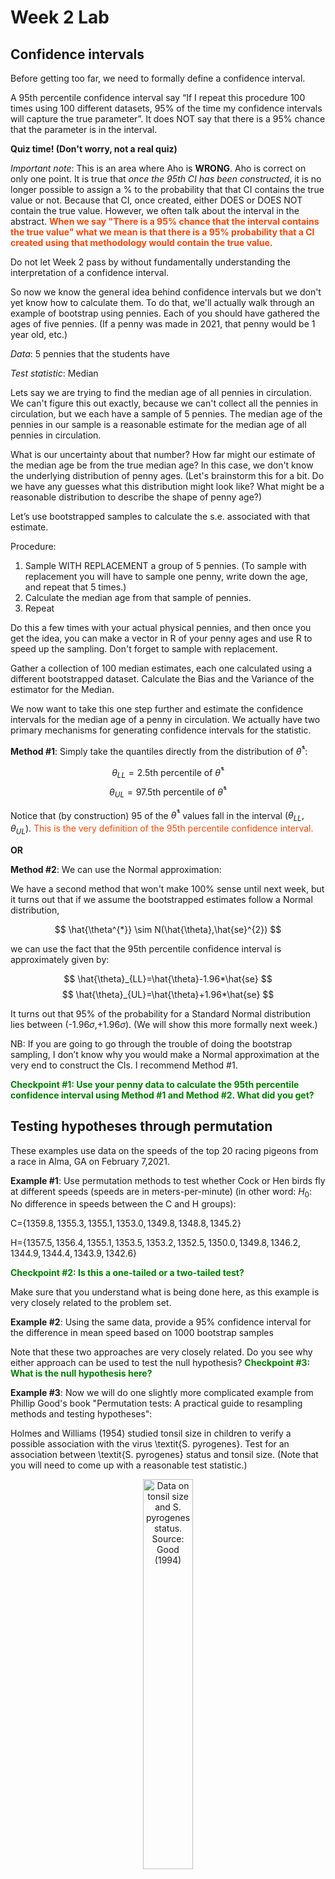 Week 2 Lab
=============

Confidence intervals
-----------------------

Before getting too far, we need to formally define a confidence interval. 

A 95th percentile confidence interval say “If I repeat this procedure 100 times using 100 different datasets, 95% of the time my confidence intervals will capture the true parameter”. It does NOT say that there is a 95% chance that the parameter is in the interval.

**Quiz time! (Don't worry, not a real quiz)**

*Important note*: This is an area where Aho is **WRONG**. Aho is correct on only one point. It is true that *once the 95th CI has been constructed*, it is no longer possible to assign a $\%$ to the probability that that CI contains the true value or not. Because that CI, once created, either DOES or DOES NOT contain the true value. However, we often talk about the interval in the abstract. **<span style="color: orangered;">When we say "There is a 95$\%$ chance that the interval contains the true value" what we mean is that there is a 95$\%$ probability that a CI created using that methodology would contain the true value.</span>**

Do not let Week 2 pass by without fundamentally understanding the interpretation of a confidence interval. 

So now we know the general idea behind confidence intervals but we don't yet know how to calculate them. To do that, we'll actually walk through an example of bootstrap using pennies. Each of you should have gathered the ages of five pennies. (If a penny was made in 2021, that penny would be 1 year old, etc.)

*Data*: 5 pennies that the students have

*Test statistic*: Median

Lets say we are trying to find the median age of all pennies in circulation. We can't figure this out exactly, because we can't collect all the pennies in circulation, but we each have a sample of 5 pennies. The median age of the pennies in our sample is a reasonable estimate for the median age of all pennies in circulation. 

What is our uncertainty about that number? How far might our estimate of the median age be from the true median age? In this case, we don't know the underlying distribution of penny ages. (Let's brainstorm this for a bit. Do we have any guesses what this distribution might look like? What might be a reasonable distribution to describe the shape of penny age?) 

Let’s use bootstrapped samples to calculate the s.e. associated with that estimate.

Procedure: 
1. Sample WITH REPLACEMENT a group of 5 pennies. (To sample with replacement you will have to sample one penny, write down the age, and repeat that 5 times.)
2. Calculate the median age from that sample of pennies.
3. Repeat

Do this a few times with your actual physical pennies, and then once you get the idea, you can make a vector in R of your penny ages and use R to speed up the sampling. Don't forget to sample with replacement.

Gather a collection of 100 median estimates, each one calculated using a different bootstrapped dataset. Calculate the Bias and the Variance of the estimator for the Median.

We now want to take this one step further and estimate the confidence intervals for the median age of a penny in circulation. We actually have two primary mechanisms for generating confidence intervals for the statistic.

**Method #1**: Simply take the quantiles directly from the distribution of $\hat{\theta}^{*}$:

$$
\theta_{LL} = \mbox{2.5th percentile of } \hat{\theta}^{*}
$$
$$
\theta_{UL} = \mbox{97.5th percentile of } \hat{\theta}^{*}
$$

Notice that (by construction) 95$%$ of the $\hat{\theta}^{*}$ values fall in the interval $(\theta_{LL},\theta_{UL})$. <span style="color: orangered;">This is the very definition of the 95th percentile confidence interval.</span>

**OR** 

**Method #2**: We can use the Normal approximation:

We have a second method that won't make 100\% sense until next week, but it turns out that if we assume the bootstrapped estimates follow a Normal distribution, 

$$
\hat{\theta^{*}} \sim N(\hat{\theta},\hat{se}^{2})
$$

we can use the fact that the 95th percentile confidence interval is approximately given by:

$$
\hat{\theta}_{LL}=\hat{\theta}-1.96*\hat{se}
$$
$$
\hat{\theta}_{UL}=\hat{\theta}+1.96*\hat{se}
$$

It turns out that 95$\%$ of the probability for a Standard Normal distribution lies between (-1.96$\sigma$,+1.96$\sigma$). (We will show this more formally next week.) 

NB: If you are going to go through the trouble of doing the bootstrap sampling, I don’t know why you would make a Normal approximation at the very end to construct the CIs. I recommend Method #1.

**<span style="color: green;">Checkpoint #1: Use your penny data to calculate the 95th percentile confidence interval using Method #1 and Method #2. What did you get?</span>**

Testing hypotheses through permutation
------------------------------------

These examples use data on the speeds of the top 20 racing pigeons from a race in Alma, GA on February 7,2021. 

**Example #1**: Use permutation methods to test whether Cock or Hen birds fly at different speeds (speeds are in meters-per-minute) (in other word: $H_{0}$: No difference in speeds between the C and H groups):

C=$\{1359.8,1355.3,1355.1,1353.0,1349.8,1348.8,1345.2\}$

H=$\{1357.5,1356.4,1355.1,1353.5,1353.2,1352.5,1350.0,1349.8,1346.2,1344.9,1344.4,1343.9,1342.6\}$

**<span style="color: green;">Checkpoint #2: Is this a one-tailed or a two-tailed test?</span>**

Make sure that you understand what is being done here, as this example is very closely related to the problem set.


**Example #2**: Using the same data, provide a 95% confidence interval for the difference in mean speed based on 1000 bootstrap samples

Note that these two approaches are very closely related. Do you see why either approach can be used to test the null hypothesis? **<span style="color: green;">Checkpoint #3: What is the null hypothesis here?</span>**

**Example #3**: Now we will do one slightly more complicated example from Phillip Good's book "Permutation tests: A practical guide to resampling methods and testing hypotheses":

Holmes and Williams (1954) studied tonsil size in children to verify a possible association with the virus \textit{S. pyrogenes}. Test for an association between \textit{S. pyrogenes} status and tonsil size. (Note that you will need to come up with a reasonable test statistic.)

<div class="figure" style="text-align: center">
<img src="Table2categories.png" alt="Data on tonsil size and S. pyrogenes status. Source: Good (1994)" width="40%" />
<p class="caption">(\#fig:unnamed-chunk-1)Data on tonsil size and S. pyrogenes status. Source: Good (1994)</p>
</div>

Now lets consider the full dataset, where tonsil size is divided into three categories. How would we do the test now? **<span style="color: green;">Checkpoint #4: What is the new test statistic? (There are many options.)</span>** What 'labels' do you permute?

<div class="figure" style="text-align: center">
<img src="Table3categories.png" alt="Fill dataset on tonsil size and S. pyrogenes status. Source: Good (1994)" width="50%" />
<p class="caption">(\#fig:unnamed-chunk-2)Fill dataset on tonsil size and S. pyrogenes status. Source: Good (1994)</p>
</div>

Basics of bootstrap and jackknife
------------------------------------

To get started with bootstrap and jackknife techniques, we start by working through a very simple example. First we simulate some data


```r
x<-seq(0,9,by=1)
```

This will constutute our "data". Let's print the result of sampling with replacement to get a sense for it...


```r
table(sample(x,size=length(x),replace=T))
```

```
## 
## 0 1 4 5 6 8 9 
## 2 2 1 1 1 1 2
```

Now we will write a little script to take bootstrap samples and calculate the means of each of these bootstrap samples


```r
xmeans<-vector(length=1000)
for (i in 1:1000)
  {
  xmeans[i]<-mean(sample(x,replace=T))
  }
```

The actual number of bootstrapped samples is arbitrary *at this point* but there are ways of characterizing the precision of the bootstrap (jackknife-after-bootstrap) which might inform the number of bootstrap samples needed. *In practice*, people tend to pick some arbitrary but large number of bootstrap samples because computers are so fast that it is often easy to draw far more samples than are actually needed. When calculation of the statistic is slow (as might be the case if you are using the samples to construct a phylogeny, for example), then you would need to be more concerned with the number of bootstrap samples. 

First, lets just look at a histogram of the bootstrapped means and plot the actual sample mean on the histogram for comparison



```r
hist(xmeans,breaks=30,col="pink")
abline(v=mean(x),lwd=2)
```

<img src="Week-2-lab_files/figure-html/unnamed-chunk-6-1.png" width="672" />

Calculating bias and standard error
-----------------------------------

From these we can calculate the bias and standard deviation for the mean (which is the "statistic"):

$$
\widehat{Bias_{boot}} = \left(\frac{1}{k}\sum^{k}_{i=1}\theta^{*}_{i}\right)-\hat{\theta}
$$


```r
bias.boot<-mean(xmeans)-mean(x)
bias.boot
```

```
## [1] 0.035
```

```r
hist(xmeans,breaks=30,col="pink")
abline(v=mean(x),lwd=5,col="black")
abline(v=mean(xmeans),lwd=2,col="yellow")
```

<img src="Week-2-lab_files/figure-html/unnamed-chunk-7-1.png" width="672" />

$$
\widehat{s.e._{boot}} = \sqrt{\frac{1}{k-1}\sum^{k}_{i=1}(\theta^{*}_{i}-\bar{\theta^{*}})^{2}}
$$


```r
se.boot<-sd(xmeans)
```

We can find the confidence intervals in two ways:

Method #1: Assume the bootstrap statistics are normally distributed


```r
LL.boot<-mean(xmeans)-1.96*se.boot #where did 1.96 come from?
UL.boot<-mean(xmeans)+1.96*se.boot
LL.boot
```

```
## [1] 2.813001
```

```r
UL.boot
```

```
## [1] 6.256999
```

Method #2: Simply take the quantiles of the bootstrap statistics


```r
quantile(xmeans,c(0.025,0.975))
```

```
##   2.5%  97.5% 
## 2.7975 6.2000
```

Let's compare this to what we would have gotten if we had used normal distribution theory. First we have to calculate the standard error:


```r
se.normal<-sqrt(var(x)/length(x))
LL.normal<-mean(x)-qt(0.975,length(x)-1)*se.normal
UL.normal<-mean(x)+qt(0.975,length(x)-1)*se.normal
LL.normal
```

```
## [1] 2.334149
```

```r
UL.normal
```

```
## [1] 6.665851
```

In this case, the confidence intervals we got from the normal distribution theory are too wide.

**<span style="color: green;">Checkpoint #6: Does it make sense why the normal distribution theory intervals are too wide?</span>** Because the original were were uniformly distributed, the data has higher variance than would be expected and therefore the standard error is higher than would be expected.

There are two packages that provide functions for bootstrapping, 'boot' and 'boostrap'. We will start by using the 'bootstrap' package, which was originally designed for Efron and Tibshirani's monograph on the bootstrap. 

To test the main functionality of the 'bootstrap' package, we will use the data we already have. The 'bootstrap' function requires the input of a user-defined function to calculate the statistic of interest. Here I will write a function that calculates the mean of the input values.


```r
library(bootstrap)
theta<-function(x)
  {
    mean(x)
  }
results<-bootstrap(x=x,nboot=1000,theta=theta)
results
```

```
## $thetastar
##    [1] 3.9 3.4 5.0 4.8 2.7 2.8 4.6 4.4 4.8 5.5 4.2 4.5 4.5 5.8 4.1 4.9 3.1 4.0
##   [19] 3.0 5.5 4.6 3.6 3.1 6.6 4.7 6.3 4.2 3.8 5.2 6.1 4.2 3.7 3.9 5.5 5.3 4.2
##   [37] 5.1 4.5 2.9 4.9 3.9 3.2 2.9 3.2 6.3 5.3 5.5 4.7 2.4 4.2 3.7 4.0 2.8 4.3
##   [55] 3.9 5.0 4.6 4.7 4.3 4.6 5.1 4.9 2.6 5.1 3.6 4.4 5.1 5.1 5.2 4.6 4.9 4.1
##   [73] 4.1 3.5 5.0 5.6 3.7 6.1 3.2 5.1 5.4 3.8 5.4 5.3 3.7 4.7 3.7 4.3 5.6 5.5
##   [91] 5.5 4.0 4.5 4.4 5.1 4.2 6.2 4.6 3.6 4.5 4.1 5.7 2.7 3.2 2.9 5.9 4.5 4.9
##  [109] 4.4 6.0 4.4 5.1 2.8 3.9 4.6 5.0 6.1 5.3 3.3 3.1 4.5 4.9 3.8 4.6 5.4 3.3
##  [127] 6.1 5.1 4.0 3.8 3.4 3.9 4.8 2.3 4.8 6.4 3.5 3.8 5.3 4.2 6.5 2.9 4.0 4.7
##  [145] 4.5 3.0 3.0 4.6 3.2 4.3 5.7 3.7 4.8 5.2 5.6 5.2 4.7 3.5 5.1 5.3 4.6 4.6
##  [163] 4.6 5.3 6.1 3.4 4.2 4.4 4.7 6.0 4.4 3.7 3.3 4.5 3.8 3.0 3.7 4.4 5.4 6.2
##  [181] 6.0 3.6 4.9 5.1 4.7 5.3 4.7 4.2 2.6 3.8 3.2 3.2 5.1 3.1 4.9 4.8 4.5 4.5
##  [199] 3.7 4.5 3.9 3.3 3.8 4.7 4.9 4.6 4.0 5.6 4.6 5.6 5.2 3.8 4.5 3.5 5.9 4.2
##  [217] 5.0 5.4 5.3 4.3 4.6 4.9 2.3 5.0 3.6 6.7 3.9 4.1 2.8 4.3 4.3 5.6 2.9 5.3
##  [235] 4.1 3.6 4.5 5.0 4.2 3.8 4.9 4.2 3.9 3.9 5.7 2.9 3.7 5.2 4.1 4.7 3.9 5.6
##  [253] 3.5 4.2 4.6 3.7 4.2 3.9 4.6 3.3 3.5 3.6 5.6 5.4 4.3 3.3 5.3 4.9 5.1 5.2
##  [271] 3.6 4.0 5.0 3.5 5.5 2.0 3.0 2.7 2.9 4.4 4.8 3.0 4.5 4.7 3.4 3.2 5.6 4.9
##  [289] 3.5 5.1 3.3 4.5 5.2 5.6 5.1 5.3 3.8 4.4 5.2 4.9 4.8 4.8 4.9 3.2 3.9 4.8
##  [307] 2.4 4.0 4.1 5.0 5.3 3.5 5.2 3.3 3.7 5.1 3.6 5.5 5.8 4.2 4.4 4.8 4.8 3.7
##  [325] 3.8 5.3 3.8 6.0 5.6 4.1 5.9 5.6 4.6 4.2 4.2 4.5 4.6 3.3 4.4 5.7 5.5 4.2
##  [343] 4.0 4.0 4.9 5.4 4.5 4.5 5.9 5.1 3.2 4.0 3.8 5.0 5.7 5.0 4.9 4.3 5.5 3.3
##  [361] 3.7 5.3 6.8 3.8 4.1 2.5 4.2 3.9 5.3 3.4 3.8 3.8 5.4 3.2 4.9 5.8 5.0 5.0
##  [379] 3.5 4.9 3.8 4.3 4.5 3.1 5.0 4.5 3.4 6.0 4.3 3.9 4.6 3.4 3.3 5.6 5.0 2.7
##  [397] 4.7 4.7 4.1 4.3 4.3 4.6 3.5 5.1 5.7 4.0 5.3 3.1 4.4 6.3 4.5 4.0 4.4 4.3
##  [415] 5.8 5.5 4.9 5.5 5.1 6.0 5.9 5.2 3.7 5.6 5.0 4.4 3.4 5.3 4.9 4.6 2.9 5.7
##  [433] 5.8 3.2 3.7 3.2 4.7 3.5 3.0 4.7 4.9 4.7 5.3 4.8 4.9 5.5 3.0 5.6 4.2 3.3
##  [451] 4.1 3.6 5.5 4.7 3.0 3.2 3.0 4.0 5.2 5.6 5.1 3.2 4.7 5.3 5.6 4.0 4.2 4.5
##  [469] 4.2 4.1 5.0 4.7 4.6 4.2 3.6 3.3 5.8 5.0 4.9 5.2 5.3 4.5 3.6 4.5 3.1 4.1
##  [487] 4.1 4.7 3.8 5.0 4.4 4.6 4.0 3.4 6.6 4.6 5.0 3.7 3.4 3.9 5.6 5.5 5.7 6.5
##  [505] 5.5 5.5 4.1 4.9 4.4 2.3 3.7 5.5 6.0 6.3 4.0 5.7 4.8 5.2 4.3 3.8 4.2 4.1
##  [523] 4.4 5.0 6.3 5.8 5.3 4.1 4.5 5.0 4.1 5.5 3.9 4.1 6.5 5.9 3.4 3.3 5.6 5.2
##  [541] 5.5 5.6 5.1 4.6 4.4 5.2 5.1 4.0 4.9 4.3 5.1 5.3 5.0 4.0 3.8 5.3 3.7 3.9
##  [559] 6.0 5.3 3.5 5.2 3.6 4.9 4.0 4.5 3.8 4.5 3.1 4.0 4.3 4.1 4.0 3.5 4.3 3.7
##  [577] 3.1 3.6 4.5 5.3 3.7 3.6 5.8 3.5 5.0 4.8 3.3 5.2 4.8 4.1 4.1 3.9 4.4 4.5
##  [595] 5.2 4.7 2.4 3.8 4.5 4.6 4.2 4.9 4.0 3.9 4.9 5.4 3.9 4.4 5.2 5.6 5.2 3.4
##  [613] 5.5 6.8 4.5 4.3 5.6 4.7 4.3 5.0 4.4 4.1 3.9 4.6 4.8 3.3 4.3 3.4 4.0 6.2
##  [631] 3.3 4.5 3.0 5.0 6.4 4.2 5.3 2.9 6.4 5.7 4.4 4.2 4.3 2.2 3.7 3.2 3.4 4.6
##  [649] 5.2 5.4 4.7 4.5 5.0 4.9 4.3 4.2 3.6 6.1 4.7 4.6 5.5 4.5 4.5 4.2 4.5 5.1
##  [667] 4.3 6.9 5.8 4.9 5.8 4.1 5.1 4.3 5.8 3.7 4.1 4.9 5.5 6.0 6.0 4.0 4.6 5.2
##  [685] 4.5 3.9 4.4 6.4 4.1 4.7 4.1 4.7 5.2 3.9 4.0 3.8 4.8 4.9 3.9 4.4 4.6 2.2
##  [703] 4.2 4.6 3.9 2.7 4.8 4.5 4.3 3.9 2.8 5.1 6.3 4.6 3.9 4.1 3.4 3.9 3.2 3.0
##  [721] 3.7 4.7 2.8 5.0 3.4 4.3 4.4 4.1 3.8 3.6 5.7 3.7 5.2 4.1 4.5 5.6 4.3 4.8
##  [739] 5.3 4.2 5.9 3.8 4.2 4.0 5.6 4.5 5.2 5.5 4.8 4.3 5.4 3.8 3.0 4.4 5.5 5.2
##  [757] 4.5 3.7 3.2 5.0 3.8 3.7 3.9 5.0 3.5 4.9 4.9 5.6 3.1 3.8 4.7 4.1 4.7 4.0
##  [775] 5.5 4.9 5.2 6.3 6.6 5.1 4.3 4.1 3.9 4.7 4.5 3.6 3.2 5.6 6.8 5.6 5.8 3.7
##  [793] 5.4 3.4 4.9 3.0 4.9 4.2 3.6 5.3 5.1 3.9 5.3 6.4 5.7 4.2 4.7 4.6 2.9 3.7
##  [811] 3.8 5.4 4.5 3.0 4.4 4.9 4.1 3.4 4.8 3.3 5.4 4.5 5.3 3.9 5.2 3.7 4.6 4.8
##  [829] 4.5 4.1 5.2 5.8 5.4 3.7 3.5 4.2 3.9 4.4 4.5 4.5 5.3 4.0 3.9 3.4 4.2 4.5
##  [847] 5.2 3.9 4.1 3.4 5.0 4.0 4.8 3.9 5.1 5.9 4.6 6.1 4.9 5.4 3.4 4.4 5.4 4.2
##  [865] 4.9 3.6 4.7 4.1 2.7 4.0 3.9 4.1 4.3 3.4 4.7 5.5 3.5 3.9 4.2 4.1 5.5 4.3
##  [883] 2.8 3.4 4.3 5.1 4.2 3.9 5.2 4.1 5.8 5.4 4.7 3.9 4.2 2.8 6.3 5.1 4.2 2.8
##  [901] 5.5 5.0 5.3 2.8 4.6 3.7 5.2 6.2 5.5 4.9 3.7 5.2 4.6 4.8 5.4 3.4 5.3 5.4
##  [919] 4.4 4.8 5.0 4.1 4.8 3.8 3.6 4.5 4.2 3.5 3.3 4.5 3.8 3.7 4.6 4.6 3.9 4.9
##  [937] 4.7 5.3 5.1 3.7 4.9 5.3 3.2 5.2 4.1 5.2 6.5 4.8 3.4 4.0 3.6 5.0 4.5 3.8
##  [955] 5.6 4.1 5.2 6.9 6.8 4.3 5.5 3.6 5.6 4.9 4.9 5.3 3.8 4.6 3.8 4.4 4.2 4.4
##  [973] 6.8 4.7 5.2 5.7 4.4 3.8 2.4 7.2 4.9 2.9 4.9 5.6 4.7 5.0 4.4 5.1 5.4 3.5
##  [991] 5.6 4.5 3.4 4.4 5.9 4.1 5.6 5.0 3.6 3.5
## 
## $func.thetastar
## NULL
## 
## $jack.boot.val
## NULL
## 
## $jack.boot.se
## NULL
## 
## $call
## bootstrap(x = x, nboot = 1000, theta = theta)
```

```r
quantile(results$thetastar,c(0.025,0.975))
```

```
##  2.5% 97.5% 
##   2.8   6.3
```

Notice that we get exactly what we got last time. This illustrates an important point, which is that the bootstrap functions are often no easier to use than something you could write yourself.

You can also define a function of the bootstrapped statistics (we have been calling this theta) to pull out immediately any summary statistics you are interested in from the bootstrapped thetas.

Here I will write a function that calculates the bias of my estimate of the mean (which is 4.5 [i.e. the mean of the number 0,1,2,3,4,5,6,7,8,9])


```r
bias<-function(x)
  {
  mean(x)-4.5
  }
results<-bootstrap(x=x,nboot=1000,theta=theta,func=bias)
results
```

```
## $thetastar
##    [1] 4.9 4.6 4.3 7.0 3.1 5.7 4.9 3.9 4.6 2.7 4.9 5.3 4.8 4.8 2.1 4.9 5.0 3.8
##   [19] 4.8 6.7 4.8 4.2 4.9 4.7 4.9 4.5 6.3 4.4 3.8 4.4 3.5 5.8 2.9 6.2 5.3 4.0
##   [37] 3.4 4.3 4.2 3.1 5.5 5.4 5.5 4.4 4.0 4.7 5.1 3.7 3.7 5.7 5.1 4.8 5.2 3.6
##   [55] 3.9 4.3 3.5 4.3 5.1 5.0 4.6 4.8 4.6 4.2 5.4 2.9 3.8 2.7 4.0 4.0 4.7 3.1
##   [73] 3.0 5.4 4.7 4.6 4.2 3.7 6.8 4.0 4.8 5.2 4.4 3.9 4.4 3.5 5.2 2.7 5.6 4.6
##   [91] 4.2 5.1 4.2 5.4 4.0 4.8 5.6 6.7 3.6 4.9 6.7 5.0 4.0 3.8 3.6 4.8 4.7 4.5
##  [109] 3.6 4.2 3.5 4.5 6.0 4.1 5.2 4.8 4.9 4.7 3.4 3.0 4.7 4.3 4.8 3.8 5.4 4.6
##  [127] 4.4 4.0 5.6 5.4 3.7 4.8 4.9 3.9 3.8 4.9 4.1 5.5 5.3 3.4 5.1 6.5 5.2 4.7
##  [145] 4.3 5.6 2.2 2.4 4.8 5.1 7.2 3.9 5.5 6.9 3.1 3.2 4.4 4.4 4.4 4.3 4.6 5.9
##  [163] 3.8 4.8 3.8 3.9 2.5 5.4 4.5 4.5 3.2 3.4 4.8 3.9 3.7 5.3 5.6 2.7 3.9 4.4
##  [181] 4.7 4.7 5.7 3.9 5.4 4.5 3.2 4.7 5.1 3.9 3.6 2.8 4.5 4.1 5.6 4.3 3.7 5.1
##  [199] 4.5 4.9 5.6 4.7 6.7 4.5 2.8 2.6 2.9 3.2 5.1 5.5 2.1 2.9 4.0 3.6 5.5 5.9
##  [217] 4.3 4.0 5.7 4.5 4.4 5.4 6.2 2.7 4.3 4.9 5.0 2.8 5.5 3.7 4.2 6.5 3.1 3.9
##  [235] 5.0 5.1 5.1 4.1 5.2 4.3 5.6 3.1 6.1 4.0 3.8 5.0 4.0 5.0 4.4 3.8 4.2 3.4
##  [253] 3.2 5.7 4.8 4.8 2.6 5.3 3.6 6.7 5.8 4.9 4.6 5.6 2.6 4.2 3.8 6.0 4.5 5.2
##  [271] 4.0 5.7 4.4 4.6 4.8 5.6 5.0 4.9 5.2 4.9 4.9 5.8 5.3 4.5 4.7 4.1 4.3 4.1
##  [289] 3.5 5.3 3.9 4.4 3.6 6.2 6.1 5.1 5.2 5.9 2.6 5.8 5.2 4.9 5.7 3.8 2.7 4.4
##  [307] 4.7 4.6 5.9 3.3 4.2 3.8 3.4 5.0 5.8 4.0 5.3 4.3 4.3 4.0 4.2 3.2 5.1 3.1
##  [325] 4.8 4.0 6.0 4.7 3.4 3.6 4.0 3.9 4.0 5.2 5.9 4.5 4.3 3.0 4.6 4.0 4.4 3.9
##  [343] 5.8 5.6 3.3 5.3 5.0 4.3 3.2 4.5 4.1 4.3 3.9 5.5 5.6 4.5 4.8 5.7 4.2 2.3
##  [361] 4.9 4.8 5.8 2.9 4.2 3.2 4.5 5.1 4.3 4.0 4.6 3.3 5.9 4.5 3.4 4.4 4.4 4.9
##  [379] 3.5 4.4 4.9 5.4 4.0 3.9 3.1 5.4 4.9 3.9 3.7 4.2 2.9 4.2 3.0 4.9 5.5 3.8
##  [397] 2.8 3.8 4.5 3.8 1.9 3.6 3.5 4.4 3.8 3.6 4.2 4.8 3.8 5.1 4.8 5.0 5.1 5.6
##  [415] 5.9 4.8 4.3 4.2 5.9 4.2 5.8 4.2 2.2 5.3 5.2 5.0 3.9 6.6 3.2 2.8 5.0 4.2
##  [433] 4.8 5.7 4.1 4.5 4.8 3.7 2.8 5.5 3.9 3.5 4.1 3.0 4.3 4.9 3.8 5.0 4.9 7.0
##  [451] 4.5 5.8 4.0 4.8 5.4 5.3 5.2 3.2 4.7 3.3 6.3 4.4 5.6 4.0 2.7 4.0 4.4 5.5
##  [469] 5.8 4.9 4.4 5.1 5.0 4.9 4.7 5.4 4.3 4.2 2.3 3.7 2.6 4.6 3.7 5.1 4.4 4.8
##  [487] 5.0 1.8 3.8 4.6 6.1 4.9 3.2 4.6 5.4 4.2 5.1 4.7 4.7 4.3 3.7 5.1 3.7 3.0
##  [505] 3.4 3.3 4.3 4.7 3.6 4.2 5.5 4.2 5.1 4.4 3.8 5.1 5.7 4.7 5.3 4.0 4.2 6.1
##  [523] 4.4 6.2 3.5 3.7 3.6 4.2 4.7 3.3 4.2 4.8 6.0 3.7 6.0 5.1 4.4 3.7 4.3 6.3
##  [541] 5.2 4.5 6.1 4.7 3.9 4.3 4.4 5.2 4.2 3.5 6.4 4.1 2.8 3.7 3.7 4.0 4.7 3.7
##  [559] 4.2 6.1 5.0 3.7 4.0 5.2 3.2 4.9 6.1 4.4 5.0 5.8 5.5 5.8 3.2 3.8 3.6 5.0
##  [577] 5.2 5.3 5.2 5.0 5.4 4.8 3.7 4.5 3.9 5.9 4.8 4.8 5.2 5.1 4.2 3.5 3.0 4.1
##  [595] 3.1 4.3 3.6 4.1 2.9 3.7 5.4 4.9 5.9 4.7 3.7 4.5 4.6 3.9 5.1 3.2 4.2 5.7
##  [613] 3.5 5.8 4.0 3.6 3.9 4.9 3.6 5.1 4.8 4.1 5.3 3.4 3.8 4.5 4.7 3.9 4.9 3.5
##  [631] 4.0 4.5 3.1 6.3 4.9 5.4 4.1 4.5 5.1 6.1 5.0 4.4 5.2 4.7 3.8 4.7 3.5 5.9
##  [649] 5.1 4.8 5.9 4.2 4.1 4.8 4.2 4.1 4.9 4.9 4.4 4.0 3.2 5.3 5.7 3.3 4.6 3.6
##  [667] 3.6 3.0 3.8 4.2 6.2 3.3 5.2 2.7 5.5 5.5 5.2 5.4 3.4 4.6 5.9 4.4 6.4 3.7
##  [685] 4.7 5.0 5.3 3.9 4.3 5.1 5.2 4.6 5.7 3.6 4.1 4.2 3.1 4.4 4.9 4.5 6.4 3.0
##  [703] 5.2 3.5 4.7 4.7 3.4 3.6 3.5 3.4 5.2 4.3 5.6 4.4 4.8 4.1 3.6 4.4 4.4 4.7
##  [721] 4.0 4.6 3.9 7.0 5.6 5.0 4.6 6.1 4.9 4.9 3.2 2.9 5.9 3.9 6.0 4.9 3.6 3.9
##  [739] 4.3 3.1 4.1 5.7 2.4 6.4 4.6 4.8 4.2 3.7 5.9 4.0 3.6 3.5 3.7 4.2 4.3 2.1
##  [757] 3.1 4.4 3.9 5.4 5.3 4.3 3.0 4.4 3.6 4.1 3.9 5.3 4.6 4.5 4.6 4.3 3.7 5.6
##  [775] 5.3 4.0 5.2 6.0 4.6 4.5 5.3 5.7 4.7 4.5 6.2 3.8 3.6 4.7 4.8 3.8 4.7 3.6
##  [793] 6.0 4.3 2.6 3.9 4.5 5.0 4.9 5.5 1.9 5.4 4.7 5.7 4.0 4.7 3.4 4.3 4.5 4.8
##  [811] 3.8 4.6 4.1 5.0 6.7 3.0 4.0 4.7 4.5 5.1 3.7 3.9 3.3 3.6 4.4 4.6 5.8 5.4
##  [829] 4.9 5.3 5.6 4.8 4.9 5.0 4.9 4.0 4.4 5.3 4.5 4.5 4.7 3.8 5.9 4.5 5.3 5.6
##  [847] 3.1 5.2 4.1 2.7 5.2 5.6 4.7 4.8 4.4 3.8 5.9 3.9 3.5 4.8 4.6 4.3 5.6 3.9
##  [865] 6.0 5.4 3.4 4.3 3.7 2.9 4.7 4.2 4.4 3.6 6.3 5.1 2.5 5.5 4.4 2.8 4.9 4.7
##  [883] 5.8 4.4 5.6 4.6 5.4 5.1 6.2 5.4 5.0 5.3 5.4 3.4 5.9 4.7 3.1 2.5 5.7 4.2
##  [901] 3.4 5.3 5.2 3.8 3.1 3.3 4.1 5.6 4.0 4.0 2.6 3.4 3.1 4.7 4.7 5.3 5.2 3.6
##  [919] 3.7 3.3 4.9 3.8 4.2 2.0 4.8 5.1 5.7 6.2 3.8 4.3 5.7 5.9 2.5 5.4 2.2 5.1
##  [937] 4.2 5.3 3.9 3.4 4.5 5.1 5.4 3.5 3.9 6.4 5.1 4.4 4.1 3.6 4.7 5.7 4.0 4.6
##  [955] 5.7 2.9 3.3 4.6 5.6 3.9 4.2 5.6 4.3 3.4 3.9 6.1 4.9 2.7 5.0 3.6 5.1 3.8
##  [973] 4.5 5.0 5.0 4.6 5.9 3.9 4.4 3.9 4.3 3.1 4.6 3.2 3.9 2.8 4.1 4.0 4.1 4.1
##  [991] 5.4 3.8 5.2 3.7 4.3 4.1 3.7 3.4 4.7 4.7
## 
## $func.thetastar
## [1] -0.0216
## 
## $jack.boot.val
##  [1]  0.48595989  0.40760870  0.26051873  0.16713092 -0.01307190 -0.08196721
##  [7] -0.24022989 -0.30533708 -0.37078652 -0.52500000
## 
## $jack.boot.se
## [1] 0.9787602
## 
## $call
## bootstrap(x = x, nboot = 1000, theta = theta, func = bias)
```

Compare this to 'bias.boot' (our result from above). Why might it not be the same? Try running the same section of code several times. See how the value of the bias ($func.thetastar) jumps around? We should not be surprised by this because we can look at the jackknife-after-bootstrap estimate of the standard error of the function (in this case, that function is the bias) and we can see that it is not so small that we wouldn't expect some variation in these values.

Remember, everything we have discussed today are estimates. The statistic as applied to your data will change with new data, as will the standard error, the confidence intervals - everything! All of these values have sampling distributions and are subject to change if you repeated the procedure with new data.

Note that we can calculate any function of $\theta^{*}$. A simple example would be the 72nd percentile:


```r
perc72<-function(x)
  {
  quantile(x,probs=c(0.72))
  }
results<-bootstrap(x=x,nboot=1000,theta=theta,func=perc72)
results
```

```
## $thetastar
##    [1] 4.6 5.4 4.1 3.4 4.3 3.9 4.5 3.3 5.5 3.2 4.0 5.7 4.5 4.9 4.6 3.9 5.2 4.7
##   [19] 3.0 3.9 5.2 2.6 6.0 4.7 5.9 5.2 4.8 4.7 5.5 3.4 4.4 2.7 4.8 4.8 5.5 3.6
##   [37] 5.4 4.8 5.3 6.0 3.1 4.9 4.1 5.5 4.1 4.5 5.8 5.1 4.2 3.4 4.7 4.7 2.8 3.7
##   [55] 6.9 3.7 5.4 6.3 4.3 6.0 4.3 4.4 5.6 2.6 5.3 4.0 4.7 4.9 4.3 3.1 5.4 5.9
##   [73] 5.1 4.1 4.8 3.2 5.0 3.8 5.0 4.0 3.6 4.7 4.1 4.9 4.4 3.3 3.6 5.7 3.6 4.7
##   [91] 4.6 4.9 4.7 4.4 5.4 4.8 3.9 2.8 4.3 4.4 4.1 3.9 5.7 4.6 3.8 5.6 4.2 4.3
##  [109] 4.5 4.2 4.9 4.1 4.5 5.1 4.4 3.5 4.4 3.4 2.8 4.6 5.7 4.5 4.5 3.7 4.0 4.4
##  [127] 5.7 5.0 5.3 5.0 6.3 5.2 4.7 4.2 2.0 3.1 4.2 5.7 3.7 3.0 5.0 4.9 5.8 5.2
##  [145] 5.0 4.5 4.7 5.4 4.9 4.8 4.2 4.4 4.2 3.9 6.9 5.1 4.8 5.9 4.4 3.9 4.1 3.7
##  [163] 4.6 4.9 4.4 3.7 6.0 3.2 5.3 2.9 6.0 6.3 5.8 3.8 4.0 4.4 4.6 2.6 4.6 5.1
##  [181] 5.3 5.3 4.8 5.3 4.9 4.3 4.3 5.9 4.6 3.9 3.5 5.3 4.3 5.0 4.2 4.5 4.6 3.0
##  [199] 5.6 6.0 4.5 4.2 4.5 4.2 4.1 4.4 5.1 4.1 3.1 6.0 4.6 4.0 3.5 4.2 4.5 3.8
##  [217] 5.1 4.1 3.5 4.6 5.2 4.7 3.2 5.3 4.0 5.0 4.8 4.2 3.5 3.7 5.8 4.1 4.8 2.7
##  [235] 5.2 4.3 4.9 5.1 3.8 3.8 3.5 3.5 4.2 2.9 3.4 3.8 5.5 4.2 4.0 4.7 4.5 5.2
##  [253] 4.5 5.8 5.4 4.9 4.3 4.3 3.5 4.3 5.4 3.8 4.6 5.1 4.7 4.1 3.8 5.2 3.4 4.4
##  [271] 5.4 3.5 5.2 5.5 4.4 4.7 3.9 5.8 4.2 4.5 3.5 5.4 3.6 5.3 4.3 4.3 4.1 5.5
##  [289] 4.6 4.1 4.9 5.5 3.7 4.1 5.1 2.8 4.7 4.0 5.9 5.3 6.2 3.7 5.5 5.7 4.6 5.2
##  [307] 4.6 4.5 4.5 3.3 3.2 3.9 6.4 6.1 4.7 5.1 5.2 4.9 5.8 3.4 4.8 4.8 2.0 5.8
##  [325] 5.3 4.8 5.6 5.7 4.3 4.1 3.6 4.5 3.9 3.5 3.1 4.4 4.9 5.8 4.5 4.0 4.1 5.1
##  [343] 3.5 5.6 4.4 4.0 3.2 6.1 5.5 5.0 4.3 4.2 5.4 4.5 5.1 3.2 5.0 4.0 4.7 3.5
##  [361] 4.5 5.5 5.5 4.0 5.6 5.2 5.2 3.5 4.3 3.7 5.6 4.6 4.2 4.8 5.3 1.9 4.7 2.9
##  [379] 4.6 3.5 5.5 2.8 4.9 4.4 5.5 4.2 5.4 4.4 5.0 4.6 6.0 4.2 3.7 4.5 4.2 4.0
##  [397] 5.0 4.5 5.1 3.8 5.1 5.6 3.5 4.3 2.5 5.3 5.3 4.7 5.1 5.4 3.9 5.1 4.4 5.7
##  [415] 5.3 5.8 3.6 6.1 4.1 5.3 4.3 6.4 2.9 5.0 5.3 5.6 3.9 3.4 4.4 5.2 4.9 5.0
##  [433] 6.4 5.1 4.0 5.3 4.5 4.6 4.2 4.1 4.9 5.0 3.9 3.1 4.5 5.2 5.2 5.9 4.8 3.3
##  [451] 5.0 5.2 3.0 3.2 4.3 4.7 4.9 5.0 4.1 4.3 6.7 4.2 3.1 4.4 6.3 4.6 4.8 4.3
##  [469] 5.5 4.7 3.9 4.6 4.4 3.3 5.4 4.3 3.1 4.7 4.5 4.1 4.3 5.9 3.1 3.8 5.0 4.1
##  [487] 6.0 5.3 5.2 4.8 3.5 4.7 3.6 1.7 3.1 4.9 4.2 6.2 5.3 4.2 5.5 4.3 3.6 3.9
##  [505] 4.5 2.8 4.7 4.9 6.2 5.0 2.9 3.9 5.2 3.5 3.0 4.2 3.8 4.2 5.6 2.9 5.3 2.6
##  [523] 3.5 4.0 5.8 4.4 3.4 4.0 3.4 5.3 3.7 3.9 5.0 4.2 5.2 5.4 5.2 3.8 4.1 3.5
##  [541] 5.0 4.0 5.3 4.9 3.7 3.5 4.7 3.8 4.0 4.0 4.8 4.8 2.6 4.4 3.9 4.9 4.5 4.3
##  [559] 6.2 3.8 5.9 4.9 3.3 3.4 4.8 4.0 5.2 6.5 3.3 5.6 4.2 3.1 5.2 3.8 5.4 5.5
##  [577] 4.3 5.0 2.7 4.2 4.5 4.9 4.4 4.1 4.9 4.7 4.0 4.0 5.1 6.0 5.4 5.5 4.6 4.6
##  [595] 4.5 4.2 5.5 3.2 4.7 4.5 4.0 3.4 5.0 4.0 4.2 5.1 4.7 4.8 4.0 4.2 4.8 3.7
##  [613] 5.9 4.7 5.0 4.0 4.9 5.3 3.7 4.6 5.9 4.8 4.9 4.0 3.9 3.9 5.4 4.0 4.7 5.8
##  [631] 4.4 3.9 5.3 3.6 5.1 5.9 3.6 2.3 3.8 6.1 4.5 5.2 3.7 2.7 5.2 3.2 3.9 5.2
##  [649] 3.5 5.2 5.6 3.8 5.3 4.9 4.7 5.5 3.1 5.1 4.8 4.8 3.5 5.5 4.3 2.4 5.0 4.3
##  [667] 4.9 4.4 3.8 6.1 5.2 4.9 5.0 6.0 4.2 4.9 5.0 3.9 5.2 3.8 5.6 4.9 5.2 3.9
##  [685] 3.8 4.7 5.4 6.3 5.1 4.6 5.0 4.0 3.4 4.9 2.7 4.1 4.4 6.3 5.6 3.0 6.1 4.1
##  [703] 4.5 4.9 4.9 3.5 3.0 4.5 4.5 4.4 5.4 5.2 4.5 4.4 5.5 3.5 4.7 3.6 2.7 5.8
##  [721] 5.9 4.3 4.5 3.9 5.7 3.3 6.2 4.9 6.1 5.2 4.0 5.6 5.7 4.3 4.4 5.3 4.1 5.1
##  [739] 5.5 4.0 3.3 5.4 5.2 4.8 4.0 5.3 4.1 4.0 5.4 4.2 4.5 5.1 4.0 4.9 5.6 4.1
##  [757] 3.4 5.1 4.4 4.1 4.5 4.7 5.1 5.9 4.8 6.1 4.9 4.4 4.3 5.7 4.8 4.3 4.2 4.1
##  [775] 3.5 3.0 3.3 5.8 3.5 5.0 3.4 3.5 4.1 4.3 5.0 5.4 6.2 3.7 5.1 4.0 3.9 5.3
##  [793] 6.0 3.6 3.8 3.2 4.3 4.3 4.5 3.6 4.8 6.7 5.3 3.0 4.9 4.8 4.6 3.1 4.1 3.5
##  [811] 6.3 4.0 4.0 5.0 5.0 4.3 4.0 6.2 4.1 5.0 4.5 6.0 4.5 3.4 4.0 3.3 3.8 3.5
##  [829] 3.7 4.2 3.8 4.2 4.4 3.9 4.6 4.7 4.6 4.9 5.1 4.8 4.0 3.3 5.5 5.0 7.3 5.1
##  [847] 4.6 3.5 3.9 4.9 3.1 5.1 4.2 4.9 5.6 4.4 4.0 2.7 3.1 3.5 4.0 5.0 3.4 4.5
##  [865] 4.7 4.1 3.5 6.1 2.3 4.8 4.4 4.9 3.6 3.5 4.3 5.7 4.2 2.0 4.6 3.6 3.6 4.7
##  [883] 4.8 4.7 4.1 4.3 5.8 5.2 4.6 2.9 5.0 5.9 4.5 5.2 5.9 4.3 4.3 5.0 5.0 4.2
##  [901] 2.8 3.3 4.2 4.8 2.6 3.6 4.5 4.0 4.4 3.1 5.1 5.1 3.6 4.4 5.0 3.6 4.3 2.7
##  [919] 2.3 6.1 3.5 5.2 4.3 5.7 5.1 2.8 5.3 4.9 3.5 4.7 3.8 4.2 4.5 4.2 5.0 3.6
##  [937] 4.7 4.2 4.7 5.1 3.7 4.2 4.6 4.4 3.7 5.5 5.4 4.2 5.4 4.0 3.7 6.2 4.5 4.3
##  [955] 4.4 4.6 5.6 3.0 4.2 6.1 4.5 4.0 4.5 3.1 4.5 3.6 3.9 5.2 4.9 4.2 5.3 4.5
##  [973] 6.5 4.0 4.5 3.0 2.6 4.4 5.4 5.3 3.4 5.8 4.5 4.5 4.1 3.3 3.5 5.6 4.5 5.5
##  [991] 4.2 5.9 5.4 4.2 3.6 5.4 3.1 4.0 3.8 4.0
## 
## $func.thetastar
## 72% 
##   5 
## 
## $jack.boot.val
##  [1] 5.4 5.4 5.3 5.2 5.0 5.0 5.0 4.6 4.7 4.5
## 
## $jack.boot.se
## [1] 0.9241753
## 
## $call
## bootstrap(x = x, nboot = 1000, theta = theta, func = perc72)
```

On Tuesday we went over an example in which we bootstrapped the correlation coefficient between LSAT scores and GPA. To do that, we sampled pairs of (LSAT,GPA) data with replacement. Here is a little script that would do something like that using (X,Y) data that are independently drawn from the normal distribution


```r
xdata<-matrix(rnorm(30),ncol=2)
```

Everyone's data is going to be different. With such a small sample size, it would be easy to get a positive or negative correlation by random change, but on average across everyone's datasets, there should be zero correlation because the two columns are drawn independently.


```r
n<-15
theta<-function(x,xdata)
  {
  cor(xdata[x,1],xdata[x,2])
  }
results<-bootstrap(x=1:n,nboot=50,theta=theta,xdata=xdata) 
#NB: xdata is passed to the theta function, not needed for bootstrap function itself
```

Notice the parameters that get passed to the 'bootstrap' function are: (1) the indexes which will be sampled with replacement. This is different that the raw data but the end result is the same because both the indices and the raw data get passed to the function 'theta' (2) the number of bootrapped samples (in this case 50) (3) the function to calculate the statistic (4) the raw data.

Lets look at a histogram of the bootstrapped statistics $\theta^{*}$ and draw a vertical line for the statistic as applied to the original data.


```r
hist(results$thetastar,breaks=30,col="pink")
abline(v=cor(xdata[,1],xdata[,2]),lwd=2)
```

<img src="Week-2-lab_files/figure-html/unnamed-chunk-17-1.png" width="672" />

Parametric bootstrap
---------------------

Let's do one quick example of a parametric bootstrap. We haven't introduced distributions yet (except for the Gaussian, or Normal, distribution, which is the most familiar), so lets spend a few minutes exploring the Gamma distribution, just so we have it to work with for testing out parametric bootstrap. All we need to know is that the Gamma distribution is a continuous, non-negative distribution that takes two parameters, which we call "shape" and "rate". Lets plot a few examples just to see what a Gamma distribution looks like. (Note that the Gamma distribution can be parameterized by "shape" and "rate" OR by "shape" and "scale", where "scale" is just 1/"rate". R will allow you to use either (shape,rate) or (shape,scale) as long as you specify which you are providing.

<img src="Week-2-lab_files/figure-html/unnamed-chunk-18-1.png" width="672" />


Let's generate some fairly sparse data from a Gamma distribution


```r
original.data<-rgamma(10,3,5)
```

and calculate the skew of the data using the R function 'skewness' from the 'moments' package. 


```r
library(moments)
theta<-skewness(original.data)
head(theta)
```

```
## [1] 0.4228745
```

What is skew? Skew describes how assymetric a distribution is. A distribution with a positive skew is a distribution that is "slumped over" to the right, with a right tail that is longer than the left tail. Alternatively, a distribution with negative skew has a longer left tail. Here we are just using it for illustration, as a property of a distribution that you may want to estimate using your data.

Lets use 'fitdistr' to fit a gamma distribution to these data. This function is an extremely handy function that takes in your data, the name of the distribution you are fitting, and some starting values (for the estimation optimizer under the hood), and it will return the parameter values (and their standard errors). We will learn in a couple weeks how R is doing this, but for now we will just use it out of the box. (Because we generated the data, we happen to know that the data are gamma distributed. In general we wouldn't know that, and we will see in a second that our assumption about the shape of the data really does make a difference.)


```r
library(MASS)
fit<-fitdistr(original.data,dgamma,list(shape=1,rate=1))
```

```
## Warning in densfun(x, parm[1], parm[2], ...): NaNs produced
```

```r
# fit<-fitdistr(original.data,"gamma")
# The second version would also work.
fit
```

```
##      shape       rate   
##    4.309381   10.588592 
##  ( 1.857433) ( 4.840552)
```

Now lets sample with replacement from this new distribution and calculate the skewness at each step:


```r
results<-c()
for (i in 1:1000)
  {
  x.star<-rgamma(length(original.data),shape=fit$estimate[1],rate=fit$estimate[2])
  results<-c(results,skewness(x.star))
  }
head(results)
```

```
## [1]  0.3463835  0.7889221  0.1798829  0.2607128 -0.6540522  1.6569255
```

```r
hist(results,breaks=30,col="pink",ylim=c(0,1),freq=F)
```

<img src="Week-2-lab_files/figure-html/unnamed-chunk-22-1.png" width="672" />

Now we have the bootstrap distribution for skewness (the $\theta^{*}$ s), we can compare that to the equivalent non-parametric bootstrap:


```r
results2<-bootstrap(x=original.data,nboot=1000,theta=skewness)
results2
```

```
## $thetastar
##    [1] -0.013568111  0.037763226 -0.525898242  0.371115919  0.242281508
##    [6]  1.122819073  0.331243200  1.602655966  0.411054195  0.447113439
##   [11] -1.058535484  0.874880154 -0.070463365  0.181244812  0.490757889
##   [16]  0.211749845  0.608269098  0.386248510 -0.434161936  0.675196610
##   [21] -0.177810319  0.756098275  0.524132558 -0.567075419  0.672472105
##   [26]  0.823022358  1.110890683  0.612582528  0.599249371  2.447241237
##   [31]  1.752505392  1.198209319  0.313720831 -0.181842307 -0.621006980
##   [36]  0.226617632  1.256022110  1.093717780 -0.152899676 -0.183052736
##   [41]  0.134663440  0.504382019 -0.218033171  0.400465401 -0.539391797
##   [46]  0.445946893  1.409248112  0.769606362  0.611886680  0.291282099
##   [51]  0.771774421  0.026239195  0.655764341  1.152689197  0.331562085
##   [56]  0.636818414 -0.381072246  0.544840491  0.838396245  1.126787600
##   [61]  1.292361703  1.706787351 -0.665109323  0.968357663  1.137092773
##   [66] -0.285768950 -0.825656160 -0.147043473 -0.303033930  0.419602959
##   [71] -0.832650159  0.831725902  0.357384666  1.337522903  0.633546656
##   [76]  0.571876110  0.021818626 -0.189449429  1.114154257 -0.161675085
##   [81]  0.431382871  0.613308322  0.606120393 -1.000705036  0.541160123
##   [86]  0.612262508  0.365617918  0.194134066 -0.382763852 -0.870669732
##   [91]  1.021908473  0.490718714  0.425075819  1.128178865 -0.473444489
##   [96]  0.031251649 -0.145040606  0.433832060  0.649357766  0.070254612
##  [101] -0.152065558  1.720328520 -0.404407146  1.446568724  1.680404061
##  [106]  0.235032870 -0.897500291  0.104685591  1.676857353  0.433850989
##  [111] -0.152143150 -0.176789178 -0.337311308  0.817219841  0.602799857
##  [116]  0.660897108  0.892675101  0.598598380  0.675594033 -0.374734344
##  [121]  0.389454697  0.172367441  1.456144504  0.894886281  0.845205528
##  [126]  0.591067788  0.859997878  0.647789040  0.226022434  1.083196419
##  [131]  0.010368914  0.313958726  0.005888577 -0.004805707 -0.836802185
##  [136]  0.270319676  1.166417680  0.709618807 -0.451606339  1.069501852
##  [141]  0.156305424  0.409737188  1.025990725  1.678184768  0.103689058
##  [146]  0.503603197 -0.322872503  0.462067679  0.713824258 -0.021999907
##  [151]  1.722112911  0.632898464  0.957015795  0.733558037  0.203547130
##  [156] -0.133220454 -0.027160184  1.009369109  0.661149935 -0.349472668
##  [161]  0.613018698  0.666509042  0.257363510  1.419915110  0.838599404
##  [166]  0.773477318  0.072140445 -0.297618886  1.392723362  0.236493432
##  [171]  0.393700858  0.495689762 -0.004257845  0.836543526  1.116788874
##  [176]  0.027219227 -0.174525262  1.023501257  0.282239861 -0.178453583
##  [181]  0.638202597  0.581565084 -0.082587440  0.381260957 -0.064545360
##  [186]  0.514488342  0.220126145  0.705832274  1.106337773  1.845136146
##  [191]  0.330421234 -0.167768968 -0.109157490 -2.130558016  0.331024735
##  [196]  0.002323897  0.476183581  0.661149935  1.311249037  0.836674347
##  [201]  0.017232204  1.232849549 -0.177357689  1.332579540 -0.213900208
##  [206]  0.939788796 -0.237242879  0.559595668  1.186234741  0.004292722
##  [211]  0.580612056  0.845174693 -0.214703822 -0.456495281 -0.381387612
##  [216]  0.995353949 -0.364932295  1.158854765  0.312897344  0.426505306
##  [221]  0.809868082  0.660006335  0.482869580  1.318289094 -0.216315355
##  [226] -0.237896786 -0.603632732  1.272948457  1.207221319  1.229085689
##  [231]  0.432897782  1.203576339  0.557232914  0.960005781  0.250862979
##  [236]  0.337370352  1.353623024  0.189647220  0.408073509  1.033859837
##  [241]  0.601231605  0.426998567  0.195218283  0.607520625 -0.310339952
##  [246]  0.318973831 -0.751497930  0.275977263  1.237029268  0.016142091
##  [251]  1.367070696  0.496152287  0.623030902  0.590016771  0.378448203
##  [256]  0.688255798 -0.135076323  0.343732914  0.330021266 -0.132722987
##  [261]  0.771134983  0.261023855  0.364340026  0.395120538  0.858775783
##  [266]  1.403590747  0.439110075  1.133331981 -0.421011586  0.614409217
##  [271] -0.401450092  0.667930884  0.389815404  0.302355965  0.720386185
##  [276] -0.079197546 -0.180295913 -0.592160072 -0.308231299 -0.312676728
##  [281]  0.427175392  1.227876654  0.694455355  0.390000589  0.070918993
##  [286]  0.201955088  0.888399387 -0.022568817  0.719613806 -0.025074744
##  [291]  0.022141469  1.608769367  0.651020958  2.489717102  0.871827638
##  [296]  0.273259956  0.088052903  0.553976211  0.883927414  0.947990155
##  [301]  1.364352736  0.437559774  0.208748043  0.676457783  0.674085945
##  [306]  0.015531773  1.775601996 -0.211347275  1.258317672  0.431259220
##  [311]  0.707015594  0.723970651  0.804088779  0.155302172  0.871192866
##  [316]  0.765742192  1.228619761  1.163309344  0.755376423  0.264058053
##  [321]  1.057741895  0.176792074  0.166407967 -0.327749884  1.776765554
##  [326]  0.410104583  0.818625433  0.408673587 -0.620245876  0.594116309
##  [331]  1.028595631  2.258994167  0.511165254 -0.221187968  0.515866508
##  [336]  0.218321766  0.403432541 -0.499349045 -0.562381708  0.632945088
##  [341]  0.748537998  0.328162722  0.424634608  0.053855699  0.100145075
##  [346]  0.217131589  0.426491214  1.398836180  0.406165145  0.069774543
##  [351]  1.107980282  1.450755697  1.858714090  0.624907542  1.321192746
##  [356] -0.237896786  0.385583742  0.369129739  0.588987452  1.504695057
##  [361]  0.199759380  0.904642301  0.145758327  0.916442480  0.029088024
##  [366]  0.551671219  1.052510740  0.335450439  0.762760579  0.837404425
##  [371]  0.583069504  1.075939794  0.864380126  0.872165039 -0.051914541
##  [376]  0.614874805  0.529810138  0.584878158  0.369475021  0.245977630
##  [381]  0.912991936  0.856597854  1.756842785  0.264979006  1.232189696
##  [386]  0.824063184  1.238250612 -0.377167713  0.921592002  2.079810129
##  [391]  0.038062055  0.117848548  0.524194476  1.265288916  1.205329045
##  [396]  0.290286628  1.116091667 -0.042044028  0.083590269 -0.406602125
##  [401]  0.357659140  1.594994227  1.604612325  0.201612089 -0.009258570
##  [406]  1.106138734  0.054945955  0.137664546  0.387218425  0.322838244
##  [411]  0.375124826  1.238404975 -0.390803131 -0.181278397  0.989894698
##  [416]  0.128034353  0.383674430  0.619003512  0.416348572  0.416835955
##  [421]  0.833979518  1.467097020  0.497358101  0.628658765  1.294329169
##  [426] -0.293295813  0.808585729  0.476586343 -0.187295454  0.650340624
##  [431]  1.101535443  1.025976246  0.410840210  0.692654830 -0.372461147
##  [436]  0.801537767  0.034355759 -0.382093904  0.591346086  0.047323910
##  [441]  1.080832563  0.257448231  0.496363989  0.216769490  0.182990485
##  [446]  1.013080737 -0.121399718  1.030064408 -0.393802728  0.004408212
##  [451]  1.711535129  0.205548822  0.306813678  0.017741941  0.422874472
##  [456]  0.245651330  1.162872355  0.722324920  0.691920641  0.233556366
##  [461]  0.481393231  2.017452724  0.251789146 -0.188230174  0.196827484
##  [466]  0.637640360  0.833509479 -0.013289351  1.475432087  0.851025906
##  [471] -0.021422149  0.653243116  0.750842406  1.819036303  0.123354584
##  [476]  0.162699636  0.816664380  1.054081931 -1.107367108  0.652075457
##  [481]  0.199759380  0.396463033  0.367395497  0.244340124  0.399787223
##  [486]  0.510355970  0.866465126 -0.189213764  0.830662590  0.700719174
##  [491]  0.919898710  0.190916024  0.361497588  0.694633396  1.334030941
##  [496] -0.365213608  0.241643876  0.917638284  0.818507487  0.001723177
##  [501]  0.832594417  0.253962811  0.298201792  0.891718273 -0.632496894
##  [506]  0.329964761  0.607894988 -0.336824203  0.163250835 -0.054063905
##  [511]  0.237196393  0.726296785  0.827775105  0.626154642 -0.597640435
##  [516] -0.464591376  0.623421881 -0.624371713 -0.167766558 -0.311483143
##  [521]  0.266164599  0.514403672  0.349384236  1.723163003 -0.186655821
##  [526]  1.740430261 -0.227206296  0.903096903  0.761339063  0.682817165
##  [531]  0.634160025  1.082353705  0.858402334  1.071805892 -0.367848082
##  [536]  0.542448871  0.050915405  1.155189418  0.825489712  1.858470800
##  [541] -0.159986292  0.987466137  0.305430019  0.375788538 -0.651870670
##  [546]  0.863553153 -0.826533051  0.680042131  0.792992774  0.569431627
##  [551]  1.151831956  0.176378544  0.736412093 -0.728961449  0.197490489
##  [556]  0.690621911  1.596564015  1.081211782  0.591095364  0.158662563
##  [561] -0.135727353  0.077998516 -0.203112188  0.871827638  0.166046606
##  [566]  0.291936530  0.645406748  0.379927139  0.152505781  1.684493362
##  [571] -0.151274237  0.186246168  0.239930149  0.007593794  0.358001866
##  [576]  0.935618489 -0.977888919  0.324802090  0.133285186  0.319631918
##  [581] -0.164449296 -0.786019555  0.618162860  1.602544830  0.653526054
##  [586]  0.670296247  1.035906733  0.759909906  1.246445962  0.860226403
##  [591]  1.778880829  0.258005138  1.113815717 -0.010211125 -0.143973454
##  [596]  0.673248045  0.953052511  1.224891517  0.193552150  0.219719618
##  [601]  0.841613656  0.782578205  0.139392902  1.440167473 -0.816783993
##  [606]  1.046036113  1.580509405  0.595989173  0.806615344 -0.421933673
##  [611]  0.210759393  0.006345290 -0.048598890  0.607986828 -0.372795113
##  [616]  0.343369303  1.162922666  0.743678830  0.900815529  0.839151194
##  [621]  0.269001787  1.068267963  1.098847187  0.187305635  0.755530062
##  [626]  0.803279571 -0.154294588  0.586365434  0.288457476  0.054269978
##  [631]  0.399411357  0.828923564  0.210207734  0.430666313  0.437492952
##  [636]  0.045453617  0.785973877  0.576271031  1.041125538 -0.187477902
##  [641]  0.420473557  0.265635287  0.200144134  0.538872857  1.012650509
##  [646]  0.553152719 -0.069820123  0.653563205  0.716551090 -0.200611466
##  [651]  1.091698968 -0.567619178  0.850737710 -0.313229404  0.607308666
##  [656]  0.719731395  0.855602033  1.569136204  0.603805422 -1.088495541
##  [661]  1.855990598 -0.185817641  0.794250345  2.606369607  0.375017753
##  [666]  1.084650141  0.741433593  0.254299005  0.988734463  0.573342169
##  [671]  0.527111555  0.197173197 -0.367894219  0.749248578  1.868517226
##  [676]  1.633777462  0.383049233  0.232056255  0.210933818  0.406315745
##  [681]  1.833093923 -0.867024503  1.236819846 -0.126418840  1.766159975
##  [686]  0.863008456 -0.188243672  1.034959842  1.109353232  1.126784320
##  [691]  0.721579321  0.078868287  0.067234231  0.296144543  0.036752707
##  [696]  0.232061330 -0.040249537  0.733752108  0.813570038  0.582947024
##  [701]  0.590675501 -0.197518733  1.595345089  0.302454624  1.116648224
##  [706]  0.872316614  0.628171476  0.180958957  0.152374762  0.459801012
##  [711] -0.495593472  1.228488818  0.022857283 -0.082081936  0.118892329
##  [716]  0.828083636  0.107617577 -0.005176025  0.224928907  2.150061574
##  [721]  0.317534783  1.417356822  0.785071614 -0.348201233  0.412549778
##  [726]  0.182160748  0.202669878 -0.018054357 -0.191119709 -1.559492286
##  [731]  0.521882410  0.233734819  1.273004222  0.182592608  0.207163049
##  [736] -0.768698704 -0.074020448  0.104932992  0.263378746  0.077549549
##  [741]  0.597586853  0.290818459  0.854296962  0.632898464  1.024500807
##  [746]  0.152072083  2.158706127  0.163293787  1.756842785  0.220280896
##  [751]  1.075624537  0.533123736  1.144281893  0.199002150  0.346759358
##  [756]  1.170920064 -0.191919058 -0.342301720  0.530585820  0.519443669
##  [761]  0.288247448  0.289876615  0.151621645  0.370319147  1.310621460
##  [766]  1.684493362  2.461267788  0.965506258 -1.005202354  0.690894812
##  [771]  0.770029197  0.897309555  0.429295473  0.812255646  1.126250122
##  [776]  0.127815107  1.213429326  0.688249199  0.636037875  0.731625077
##  [781]  0.599264103  0.413525460  0.243361999  0.836614621 -0.531534905
##  [786]  0.395565440  0.321894547  0.626256072  0.283355227 -0.184975755
##  [791]  0.234054888 -0.276055164 -0.363103202 -0.012140951  0.084412964
##  [796] -0.290681325  1.706519471 -0.852990909 -0.022457909  0.472396159
##  [801]  0.414809526  0.112812670  0.206405657 -0.121905637  0.189898587
##  [806]  0.414609945  0.529077829  0.174403412  0.165883528  1.114551913
##  [811]  0.039973979  0.306045535 -0.018833264  0.796705691  0.252911686
##  [816] -0.526242178  1.230288074  1.000502444  0.833897171  0.855455346
##  [821]  0.315310201 -0.484248794  0.861700626  1.077885290  0.416599336
##  [826]  0.637321629  0.993092776  0.207532495  0.661889989 -1.260688786
##  [831]  0.179615187  1.118270344  0.746893266  0.424200181  0.815706820
##  [836]  0.702956973  0.399072566  0.799099245  0.525830962  0.152557476
##  [841]  1.607551301  0.397921099  1.815343023 -0.367249208  0.318883217
##  [846]  0.544000716 -0.726996728 -0.151550551  0.434217171  0.476463333
##  [851] -0.437554711  0.747971806  0.890702338  0.179270997  0.434140672
##  [856]  0.806615344 -0.357181758  0.667427952  0.351556165  0.773574309
##  [861]  0.306523998 -0.350253995  0.376429419  0.883525191  0.599091956
##  [866] -0.142862440  0.701750074  0.868296728  0.825071715 -0.106617704
##  [871]  0.500407959  0.208997707  0.673324228 -0.161555313 -0.456652664
##  [876] -0.020233206  0.285914575  0.572992507  0.772840698  0.680861574
##  [881]  0.177610519 -0.018711754  0.313125942  1.779849597  0.785174255
##  [886]  0.258116323  1.267189641  0.846532611  0.793286927  0.642444256
##  [891]  0.403259469  0.839242074  0.341000958  0.345199253  1.133985334
##  [896] -0.557963881 -0.011057024  1.055370497  0.287522488  0.661990176
##  [901]  0.620048346 -0.103946478  1.150872869 -0.674087224  0.212153543
##  [906]  1.667839386 -0.526530699  0.413012901  0.317000440 -0.160687992
##  [911]  1.335779801 -1.074767596  0.184025817  0.439274299  1.694454871
##  [916]  0.641477133  0.104291471 -0.064559088  0.162258201 -0.813484949
##  [921]  0.890542360  1.105394381  0.843463227  0.375544520  0.569651363
##  [926]  0.375412488 -0.151955441 -0.003445292  0.189137492  0.204324204
##  [931] -0.174517032  1.195948828  0.014064632  0.012663451 -0.003544887
##  [936]  1.216368151 -0.532056678 -0.365651474  0.035643676  0.016085977
##  [941] -0.592594971  0.888873228  0.673049123  1.571630785  0.660885250
##  [946]  0.745858104  0.413952360  0.612032588  0.635684073  0.186025889
##  [951]  0.952691611  1.432766850  0.384594826  1.089466020  1.116154254
##  [956] -0.200195872 -0.245615398 -1.557550880 -0.298534122 -0.172792733
##  [961]  0.322838244  0.638627056  0.225602796  0.199054596  1.312911555
##  [966] -0.389668983  0.842232636  0.643489499  1.085583561  0.979878797
##  [971]  1.120139679  0.764069299  0.078202338  0.573342169  0.874499347
##  [976] -0.980197323  0.476463333  0.617304077  0.962624206  1.038886127
##  [981]  1.436408373  0.875271820 -0.091740105  0.114733873  0.002433231
##  [986]  0.481974938  0.846254102  0.040890410  0.672083197  0.016977203
##  [991]  0.235578634  0.515898208  0.184449528  0.445776933  0.382954635
##  [996]  1.232668163 -0.027787814  0.072740802  0.371722959  1.094205368
## 
## $func.thetastar
## NULL
## 
## $jack.boot.val
## NULL
## 
## $jack.boot.se
## NULL
## 
## $call
## bootstrap(x = original.data, nboot = 1000, theta = skewness)
```

```r
hist(results,breaks=30,col="pink",ylim=c(0,1),freq=F)
hist(results2$thetastar,breaks=30,border="purple",add=T,density=20,col="purple",freq=F)
```

<img src="Week-2-lab_files/figure-html/unnamed-chunk-23-1.png" width="672" />

What would have happened if we would have fit a normal distribution instead of a gamma distribution?


```r
fit2<-fitdistr(original.data,dnorm,start=list(mean=1,sd=1))
```

```
## Warning in densfun(x, parm[1], parm[2], ...): NaNs produced

## Warning in densfun(x, parm[1], parm[2], ...): NaNs produced

## Warning in densfun(x, parm[1], parm[2], ...): NaNs produced

## Warning in densfun(x, parm[1], parm[2], ...): NaNs produced

## Warning in densfun(x, parm[1], parm[2], ...): NaNs produced

## Warning in densfun(x, parm[1], parm[2], ...): NaNs produced

## Warning in densfun(x, parm[1], parm[2], ...): NaNs produced

## Warning in densfun(x, parm[1], parm[2], ...): NaNs produced

## Warning in densfun(x, parm[1], parm[2], ...): NaNs produced

## Warning in densfun(x, parm[1], parm[2], ...): NaNs produced

## Warning in densfun(x, parm[1], parm[2], ...): NaNs produced

## Warning in densfun(x, parm[1], parm[2], ...): NaNs produced
```

```r
fit2
```

```
##      mean         sd    
##   0.4069811   0.1937967 
##  (0.0612839) (0.0433292)
```

```r
results.norm<-c()
for (i in 1:1000)
  {
  x.star<-rnorm(length(original.data),mean=fit2$estimate[1],sd=fit2$estimate[2])
  results.norm<-c(results.norm,skewness(x.star))
  }
head(results.norm)
```

```
## [1]  0.7520658  0.4059853 -0.5727870 -0.7243862 -0.3602769  0.1161693
```

```r
hist(results,breaks=30,col="pink",ylim=c(0,1),freq=F)
hist(results.norm,breaks=30,col="lightgreen",freq=F,add=T)
hist(results2$thetastar,breaks=30,border="purple",add=T,density=20,col="purple",freq=F)
```

<img src="Week-2-lab_files/figure-html/unnamed-chunk-24-1.png" width="672" />

All three methods (two parametric and one non-parametric) really do give different distributions for the bootstrapped statistic, so the choice of which method is best depends a lot on the situation, how much data you have, and what you might already know about the underlying distribution.

Jackknifing is just as easy at bootstrapping. Here we will do a trivial example for illustration. We will write a little function for the mean even though you could put the function in directly with 'jackknife(x,mean)'


```r
theta<-function(x)
  {
  mean(x)
  }
x<-seq(0,9,by=1)
results<-jackknife(x=x,theta=theta)
results
```

```
## $jack.se
## [1] 0.9574271
## 
## $jack.bias
## [1] 0
## 
## $jack.values
##  [1] 5.000000 4.888889 4.777778 4.666667 4.555556 4.444444 4.333333 4.222222
##  [9] 4.111111 4.000000
## 
## $call
## jackknife(x = x, theta = theta)
```

**<span style="color: green;">Checkpoint #7: Why do we not have to tell the 'jackknife' function how many replicates to do?</span>**

Let's compare this with what we would have obtained from bootstrapping


```r
results2<-bootstrap(x,1000,theta)
mean(results2$thetastar)-mean(x)  #this is the bias
```

```
## [1] -0.0523
```

```r
sd(results2$thetastar)  #the standard deviation of the theta stars is the SE of the statistic (in this case, the mean)
```

```
## [1] 0.9051044
```


Everything we have done to this point used the R package 'bootstrap' - now lets compare that with the R package 'boot'. To avoid any confusion (a.k.a. masking) between the two packages, I recommend detaching the bootstrap package from the workspace with


```r
detach("package:bootstrap")
```


The 'boot' package is now recommended over the 'bootstrap' package, but they give the same answers and to some extent it is personal preference which one prefers to use.

We will still use the mean as the statistic of interest, but we will have to write a new function for it because the syntax of the 'boot' package is slightly different:


```r
library(boot)
theta<-function(x,index)
  {
  mean(x[index])
  }
boot(x,theta,R=999)
```

```
## 
## ORDINARY NONPARAMETRIC BOOTSTRAP
## 
## 
## Call:
## boot(data = x, statistic = theta, R = 999)
## 
## 
## Bootstrap Statistics :
##     original       bias    std. error
## t1*      4.5 -0.007907908    0.914078
```

One of the main advantages to the 'boot' package over the 'bootstrap' package is the nicer formatting of the output.

Going back to our original code, lets see how we could reproduce all of these numbers:


```r
table(sample(x,size=length(x),replace=T))
```

```
## 
## 1 2 5 6 8 9 
## 1 2 4 1 1 1
```

```r
xmeans<-vector(length=1000)
for (i in 1:1000)
  {
  xmeans[i]<-mean(sample(x,replace=T))
  }
mean(x)
```

```
## [1] 4.5
```

```r
bias<-mean(xmeans)-mean(x)
se.boot<-sd(xmeans)
bias
```

```
## [1] 0.0389
```

```r
se.boot
```

```
## [1] 0.9148408
```

Why do our numbers not agree exactly with those of the boot package? This is because our estimates of bias and standard error are just estimates, and they carry with them their own uncertainties. That is one of the reasons we might bother doing jackknife-after-bootstrap.

The 'boot' package has a LOT of functionality. If we have time, we will come back to some of these more complex functions later in the semester as we cover topics like regression and glm.

